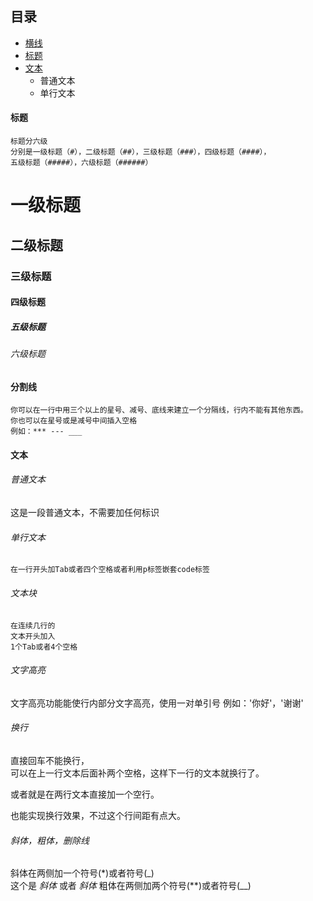 ## 目录
* <a href="#">横线</a>
* <a href="#">标题</a>
* <a href="#">文本</a>
   * 普通文本
   * 单行文本
   




   
#### 标题
    标题分六级
    分别是一级标题（#），二级标题（##），三级标题（###），四级标题（####），
    五级标题（#####），六级标题（######）
# 一级标题
## 二级标题
### 三级标题
#### 四级标题
##### 五级标题
###### 六级标题


#### 分割线
    你可以在一行中用三个以上的星号、减号、底线来建立一个分隔线，行内不能有其他东西。
    你也可以在星号或是减号中间插入空格
    例如：*** --- ___



#### 文本
###### 普通文本
这是一段普通文本，不需要加任何标识
###### 单行文本
    在一行开头加Tab或者四个空格或者利用p标签嵌套code标签
###### 文本块
    在连续几行的
    文本开头加入
    1个Tab或者4个空格
###### 文字高亮
文字高亮功能能使行内部分文字高亮，使用一对单引号
例如：'你好'，'谢谢'
###### 换行
直接回车不能换行，  
可以在上一行文本后面补两个空格，这样下一行的文本就换行了。

或者就是在两行文本直接加一个空行。

也能实现换行效果，不过这个行间距有点大。
###### 斜体，粗体，删除线
斜体在两侧加一个符号(*)或者符号(_)  
这个是 *斜体* 或者 _斜体_
粗体在两侧加两个符号(**)或者符号(__)

    